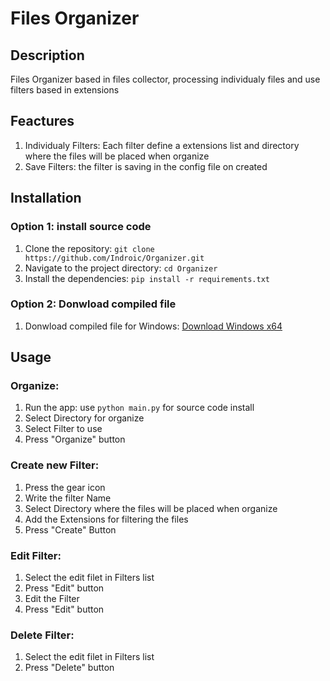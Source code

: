 # Files Organizer 

## Description

Files Organizer based in files collector, processing individualy files and use filters based in extensions

## Feactures

1. Individualy Filters: Each filter define a extensions list and directory where the files will be placed when organize
2. Save Filters: the filter is saving in the config file on created


## Installation

### Option 1: install source code

1. Clone the repository: `git clone https://github.com/Indroic/Organizer.git`
2. Navigate to the project directory: `cd Organizer`
3. Install the dependencies: `pip install -r requirements.txt`

### Option 2: Donwload compiled file

1. Donwload compiled file for Windows: [Download Windows x64](https://github.com/indroic/Organizer/raw/main/compile/Files_Organizer_x64.exe)

## Usage
### Organize:
1. Run the app: use `python main.py` for source code install
2. Select Directory for organize
3. Select Filter to use
4. Press "Organize" button

### Create new Filter:
1. Press the gear icon 
2. Write the filter Name
3. Select Directory where the files will be placed when organize
4. Add the Extensions for filtering the files
5. Press "Create" Button

### Edit Filter:
1. Select the edit filet in Filters list
2. Press "Edit" button
3. Edit the Filter
4. Press "Edit" button

### Delete Filter:
1. Select the edit filet in Filters list
2. Press "Delete" button
